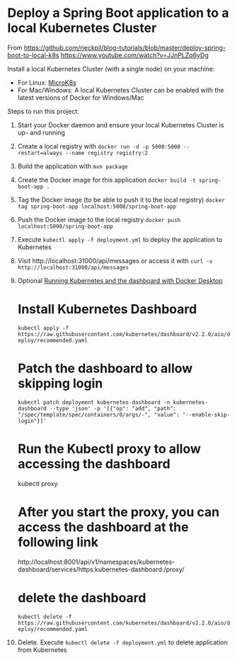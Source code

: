 # Deploy a Spring Boot application to a local Kubernetes Cluster

From https://github.com/rieckpil/blog-tutorials/blob/master/deploy-spring-boot-to-local-k8s
https://www.youtube.com/watch?v=JJnPLZq6yDg


Install a local Kubernetes Cluster (with a single node) on your machine:

* For Linux: [MicroK8s](https://microk8s.io/docs/)
* For Mac/Windows: A local Kubernetes Cluster can be enabled with the latest versions of Docker for Windows/Mac

Steps to run this project:

1. Start your Docker daemon and ensure your local Kubernetes Cluster is up- and running
2. Create a local registry with `docker run -d -p 5000:5000 --restart=always --name registry registry:2`
3. Build the application with `mvn package`
4. Create the Docker image for this application `docker build -t spring-boot-app .`
5. Tag the Docker image (to be able to push it to the local registry) `docker tag spring-boot-app localhost:5000/spring-boot-app`
6. Push the Docker image to the local registry `docker push localhost:5000/spring-boot-app`
7. Execute `kubectl apply -f deployment.yml` to deploy the application to Kubernetes
8. Visit http://localhost:31000/api/messages or access it with `curl -v http://localhost:31000/api/messages`

9. Optional [Running Kubernetes and the dashboard with Docker Desktop](https://andrewlock.net/running-kubernetes-and-the-dashboard-with-docker-desktop/)
   # Install Kubernetes Dashboard
    `kubectl apply -f https://raw.githubusercontent.com/kubernetes/dashboard/v2.2.0/aio/deploy/recommended.yaml`
    # Patch the dashboard to allow skipping login
    `kubectl patch deployment kubernetes-dashboard -n kubernetes-dashboard --type 'json' -p '[{"op": "add", "path": "/spec/template/spec/containers/0/args/-", "value": "--enable-skip-login"}]'`
    # Run the Kubectl proxy to allow accessing the dashboard
    kubectl proxy
    # After you start the proxy, you can access the dashboard at the following link
    http://localhost:8001/api/v1/namespaces/kubernetes-dashboard/services/https:kubernetes-dashboard:/proxy/

    # delete the dashboard
    `kubectl delete -f https://raw.githubusercontent.com/kubernetes/dashboard/v2.2.0/aio/deploy/recommended.yaml`

10. Delete. Execute `kubectl delete -f deployment.yml` to delete application from Kubernetes 



